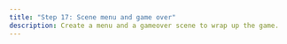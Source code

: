 ```yaml
---
title: "Step 17: Scene menu and game over"
description: Create a menu and a gameover scene to wrap up the game.
---
```


